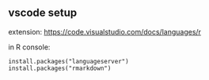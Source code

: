 ## vscode setup

extension:
https://code.visualstudio.com/docs/languages/r

in R console:
```
install.packages("languageserver")
install.packages("rmarkdown")
```